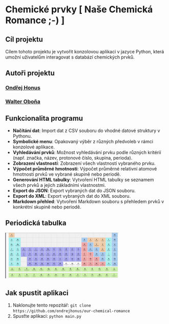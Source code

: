 # Chemické prvky \[ Naše Chemická Romance ;-\) \]

## Cíl projektu
Cílem tohoto projektu je vytvořit konzolovou aplikaci v jazyce Python, která umožní uživatelům interagovat s databází chemických prvků.

## Autoři projektu
### [Ondřej Honus](https://github.com/ondrejhonus)
### [Walter Oboňa](https://github.com/Dvojak)

## Funkcionalita programu
- **Načítání dat**: Import dat z CSV souboru do vhodné datové struktury v Pythonu.
- **Symbolické menu**: Opakovaný výběr z různých předvoleb v rámci konzolové aplikace.
- **Vyhledávání prvků**: Možnost vyhledávání prvku podle různých kritérií (např. značka, název, protonové číslo, skupina, perioda).
- **Zobrazení vlastností**: Zobrazení všech vlastností vybraného prvku.
- **Výpočet průměrné hmotnosti**: Výpočet průměrné relativní atomové hmotnosti prvků ve vybrané skupině nebo periodě.
- **Generování HTML tabulky**: Vytvoření HTML tabulky se seznamem všech prvků a jejich základními vlastnostmi.
- **Export do JSON**: Export vybraných dat do JSON souboru.
- **Export do XML**: Export vybraných dat do XML souboru.
- **Markdown přehled**: Vytvoření Markdown souboru s přehledem prvků v konkrétní skupině nebo periodě.

## Periodická tabulka
<img src="img/table.png" alt="periodic-table" width="70%">

## Jak spustit aplikaci
1. Naklonujte tento repozitář: `git clone https://github.com/ondrejhonus/our-chemical-romance`
3. Spusťte aplikaci: `python main.py`
